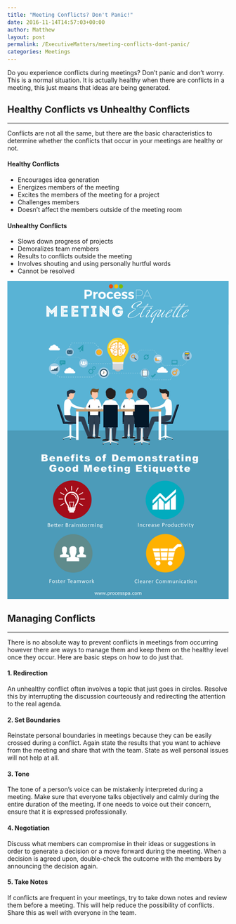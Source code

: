 ```yaml
---
title: "Meeting Conflicts? Don't Panic!"
date: 2016-11-14T14:57:03+00:00
author: Matthew
layout: post
permalink: /ExecutiveMatters/meeting-conflicts-dont-panic/
categories: Meetings
---
```

Do you experience conflicts during meetings? Don’t panic and don’t worry. This is a normal situation. It is actually healthy when there are conflicts in a meeting, this just means that ideas are being generated. 

## Healthy Conflicts vs Unhealthy Conflicts

**** 

Conflicts are not all the same, but there are the basic characteristics to determine whether the conflicts that occur in your meetings are healthy or not. 

#### Healthy Conflicts

  * Encourages idea generation
  * Energizes members of the meeting
  * Excites the members of the meeting for a project
  * Challenges members
  * Doesn’t affect the members outside of the meeting room

#### Unhealthy Conflicts

  * Slows down progress of projects
  * Demoralizes team members
  * Results to conflicts outside the meeting
  * Involves shouting and using personally hurtful words
  * Cannot be resolved

<img title="Benefits of Good Meeting Etiquette" class="img-fluid" alt="Benefits of Good Meeting Etiquette" src="/content/posts/Benefits-of-Good-Meeting-Etiquette_thumb.png" />

## Managing Conflicts

**** 

There is no absolute way to prevent conflicts in meetings from occurring however there are ways to manage them and keep them on the healthy level once they occur. Here are basic steps on how to do just that. 

#### 1. Redirection

An unhealthy conflict often involves a topic that just goes in circles. Resolve this by interrupting the discussion courteously and redirecting the attention to the real agenda. 

#### 2. Set Boundaries

Reinstate personal boundaries in meetings because they can be easily crossed during a conflict. Again state the results that you want to achieve from the meeting and share that with the team. State as well personal issues will not help at all. 

#### 3. Tone

The tone of a person’s voice can be mistakenly interpreted during a meeting. Make sure that everyone talks objectively and calmly during the entire duration of the meeting. If one needs to voice out their concern, ensure that it is expressed professionally. 

#### 4. Negotiation

Discuss what members can compromise in their ideas or suggestions in order to generate a decision or a move forward during the meeting. When a decision is agreed upon, double-check the outcome with the members by announcing the decision again. 

#### 5. Take Notes

If conflicts are frequent in your meetings, try to take down notes and review them before a meeting. This will help reduce the possibility of conflicts. Share this as well with everyone in the team.
